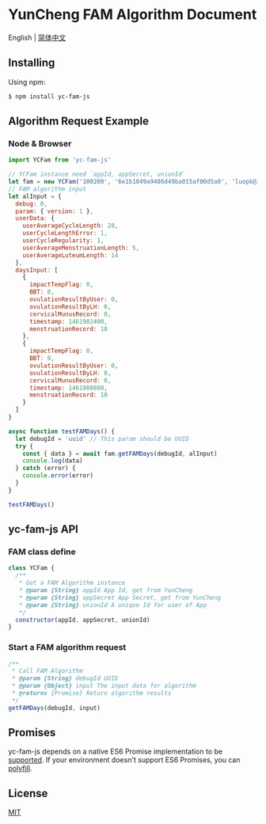 # YunCheng FAM Algorithm Document

English | [简体中文](./README.zh-Hans.md)

## Installing

Using npm:

```bash
$ npm install yc-fam-js
```

## Algorithm Request Example

### Node & Browser

```js
import YCFam from 'yc-fam-js'

// YCFam instance need `appId, appSecret, unionId`
let fam = new YCFam('100200', '6e1b1049a9486d49ba015af00d5a0', 'luopk@ikangtai.com')
// FAM algorithm input
let alInput = {
  debug: 0,
  param: { version: 1 },
  userData: {
    userAverageCycleLength: 28,
    userCycleLengthError: 1,
    userCycleRegularity: 1,
    userAverageMenstruationLength: 5,
    userAverageLuteumLength: 14
  },
  daysInput: [
    {
      impactTempFlag: 0,
      BBT: 0,
      ovulationResultByUser: 0,
      ovulationResultByLH: 0,
      cervicalMunusRecord: 0,
      timestamp: 1461902400,
      menstruationRecord: 10
    },
    {
      impactTempFlag: 0,
      BBT: 0,
      ovulationResultByUser: 0,
      ovulationResultByLH: 0,
      cervicalMunusRecord: 0,
      timestamp: 1461988800,
      menstruationRecord: 10
    }
  ]
}

async function testFAMDays() {
  let debugId = 'uuid' // This param should be UUID
  try {
    const { data } = await fam.getFAMDays(debugId, alInput)
    console.log(data)
  } catch (error) {
    console.error(error)
  }
}

testFAMDays()
```

## yc-fam-js API

### FAM class define

```js
class YCFam {
  /**
   * Get a FAM Algorithm instance
   * @param {String} appId App Id, get from YunCheng
   * @param {String} appSecret App Secret, get from YunCheng
   * @param {String} unionId A unique Id for user of App
   */
  constructor(appId, appSecret, unionId)
}
```

### Start a FAM algorithm request

```js
/**
 * Call FAM Algorithm
 * @param {String} debugId UUID
 * @param {Object} input The input data for algorithm
 * @returns {Promise} Return algorithm results
 */
getFAMDays(debugId, input)
```

## Promises

yc-fam-js depends on a native ES6 Promise implementation to be [supported](http://caniuse.com/promises).
If your environment doesn't support ES6 Promises, you can [polyfill](https://github.com/jakearchibald/es6-promise).

## License

[MIT](LICENSE)
